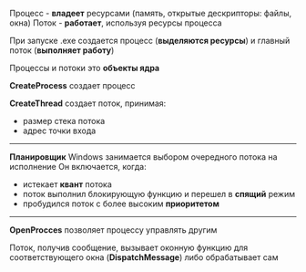 Процесс - **владеет** ресурсами (память, открытые дескрипторы: файлы, окна)
Поток - **работает**, используя ресурсы процесса

При запуске .exe создается процесс (**выделяются ресурсы**) и главный поток (**выполняет работу**)

Процессы и потоки это **объекты ядра**

**CreateProcess** создает процесс

**CreateThread** создает поток, принимая:
* размер стека потока
* адрес точки входа

---
**Планировщик** Windows занимается выбором очередного потока на 
исполнение
Он включается, когда:
* истекает **квант** потока
* поток выполнил блокирующую функцию и перешел в **спящий** режим
* пробудился поток с более высоким **приоритетом**

---
**OpenProcces** позволяет процессу управлять другим

Поток, получив сообщение, вызывает оконную функцию для соответствующего окна (**DispatchMessage**) либо обрабатывает сам